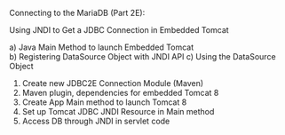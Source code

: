 Connecting to the MariaDB (Part 2E):

Using JNDI to Get a JDBC Connection in Embedded Tomcat

a) Java Main Method to launch Embedded Tomcat  
b) Registering DataSource Object with JNDI API c) Using the DataSource Object

1. Create new JDBC2E Connection Module (Maven)
2. Maven plugin, dependencies for embedded Tomcat 8
3. Create App Main method to launch Tomcat 8
4. Set up Tomcat JDBC JNDI Resource in Main method
5. Access DB through JNDI in servlet code
